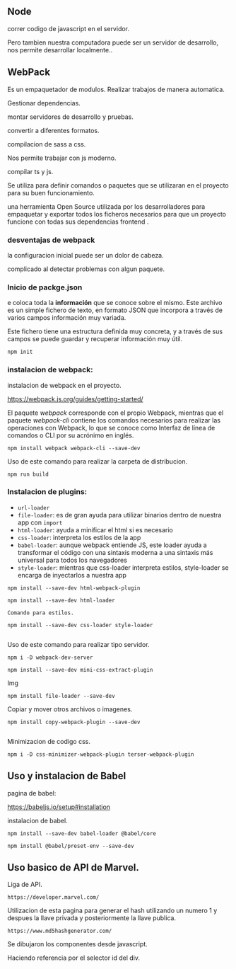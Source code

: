 ## Node

correr codigo de javascript en el servidor.

Pero tambien nuestra computadora puede ser un servidor de desarrollo, nos permite desarrollar localmente..

## WebPack

Es un empaquetador de modulos. Realizar trabajos de manera automatica.

Gestionar dependencias.

montar servidores de desarrollo y pruebas.

convertir a diferentes formatos.

compilacion de sass a css.

Nos permite trabajar con js moderno.

compilar ts y js.

Se utiliza para definir comandos o paquetes que se utilizaran en el proyecto para su buen funcionamiento.

una  herramienta Open Source utilizada por los desarrolladores para empaquetar y exportar todos los ficheros necesarios para que un proyecto funcione con todas sus dependencias frontend .

### desventajas de webpack

la configuracion inicial puede ser un dolor de cabeza.

complicado al detectar problemas con algun paquete.

### Inicio de packge.json

e coloca toda la **información** que se conoce sobre el mismo. Este archivo es un simple fichero de texto, en formato JSON que incorpora a través de varios campos información muy variada.

Este fichero tiene una estructura definida muy concreta, y a través de sus campos se puede guardar y recuperar información muy útil.

```
npm init
```

### instalacion de webpack:

instalacion de webpack en el proyecto.

https://webpack.js.org/guides/getting-started/

El paquete *webpack* corresponde con el propio Webpack, mientras que el paquete *webpack-cli* contiene  los comandos necesarios para realizar las operaciones con Webpack, lo que se conoce como Interfaz de línea de comandos o CLI por su acrónimo en inglés.

```
npm install webpack webpack-cli --save-dev
```

Uso de este comando para realizar la carpeta de distribucion.

```
npm run build
```

### Instalacion de plugins:

* `url-loader`
* `file-loader`: es de gran ayuda para utilizar binarios dentro de nuestra app con `import`
* `html-loader`: ayuda a minificar el html si es necesario
* `css-loader`: interpreta los estilos de la app
* `babel-loader`: aunque webpack entiende JS, este loader ayuda a transformar el código con una sintaxis moderna a una sintaxis más universal para todos los navegadores
* `style-loader`: mientras que css-loader interpreta estilos, style-loader se encarga de inyectarlos a nuestra app

```
npm install --save-dev html-webpack-plugin

```

```
npm install --save-dev html-loader

Comando para estilos.

npm install --save-dev css-loader style-loader


```

Uso de este comando para realizar tipo servidor.

```
npm i -D webpack-dev-server
```

```
npm install --save-dev mini-css-extract-plugin
```

Img

```console
npm install file-loader --save-dev
```

Copiar y mover otros archivos o imagenes.

```console
npm install copy-webpack-plugin --save-dev


```

Minimizacion de codigo css.

```
npm i -D css-minimizer-webpack-plugin terser-webpack-plugin
```

## Uso y instalacion de Babel

pagina de babel:

https://babeljs.io/setup#installation

instalacion de babel.

```
npm install --save-dev babel-loader @babel/core
```

```
npm install @babel/preset-env --save-dev
```

## Uso basico de API de Marvel.

Liga de API.

```
https://developer.marvel.com/
```

Utilizacion de esta pagina para generar el hash utilizando un numero 1 y despues  la llave privada y posteriormente  la llave publica.

```
https://www.md5hashgenerator.com/
```


Se dibujaron los componentes desde javascript.

Haciendo referencia por el selector id del div.
